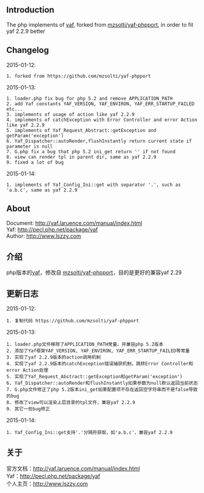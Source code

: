 ## Introduction
The php implements of [yaf](pecl.php.net/package/yaf), forked from [mzsolti/yaf-phpport](https://github.com/mzsolti/yaf-phpport), in order to fit yaf 2.2.9 better

## Changelog
2015-01-12:

	1. forked from https://github.com/mzsolti/yaf-phpport

2015-01-13:

	1. loader.php fix bug for php 5.2 and remove APPLICATION_PATH
	2. add Yaf constants YAF_VERSION, YAF_ENVIRON, YAF_ERR_STARTUP_FAILED etc...
	3. implements of usage of action like yaf 2.2.9
	4. implements of catchException with Error Controller and error Action like yaf 2.2.9
	5. implements of Yaf_Request_Abstract::getException and getParam('exception')
	6. Yaf_Dispatcher::autoRender,flushInstantly return current state if parameter is null
	7. G.php fix a bug that php 5.2 ini_get return '' if not found
	8. view can render tpl in parent dir, same as yaf 2.2.9
	9. fixed a lot of bug

2015-01-14:

	1. implements of Yaf_Config_Ini::get with separator '.', such as 'a.b.c', same as yaf 2.2.9

## About
Document: http://yaf.laruence.com/manual/index.html  
Yaf: http://pecl.php.net/package/yaf  
Author: http://www.lszzy.com  


## 介绍
php版本的[yaf](pecl.php.net/package/yaf)，修改自 [mzsolti/yaf-phpport](https://github.com/mzsolti/yaf-phpport)，目的是更好的兼容yaf 2.29

## 更新日志
2015-01-12:

	1. 复制代码 https://github.com/mzsolti/yaf-phpport

2015-01-13:

	1. loader.php文件移除了APPLICATION_PATH常量，并兼容php 5.2版本
	2. 添加了Yaf框架YAF_VERSION, YAF_ENVIRON, YAF_ERR_STARTUP_FAILED等常量
	3. 实现了yaf 2.2.9版本的action调用机制
	4. 实现了yaf 2.2.9版本的catchException错误捕获机制，跳转Error Controller和error Action处理
	5. 实现了Yaf_Request_Abstract::getException和getParam('exception')
	6. Yaf_Dispatcher::autoRender和flushInstantly如果参数为null默认返回当前状态
	7. G.php文件修正了php 5.2版本ini_get如果配置项不存在返回空字符串而不是false导致的bug
	8. 修改了view可以渲染上层目录的tpl文件，兼容yaf 2.2.9
	9. 其它一些bug修正

2015-01-14:

	1. Yaf_Config_Ini::get支持'.'分隔符获取，如'a.b.c'，兼容yaf 2.2.9

## 关于
官方文档：http://yaf.laruence.com/manual/index.html  
Yaf：http://pecl.php.net/package/yaf  
个人主页：http://www.lszzy.com  
